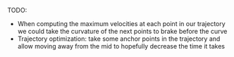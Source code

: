 
TODO:
- When computing the maximum velocities at each point in our trajectory we could take the curvature of the next points to
  brake before the curve
- Trajectory optimization: take some anchor points in the trajectory and allow moving away from the mid to hopefully decrease
the time it takes